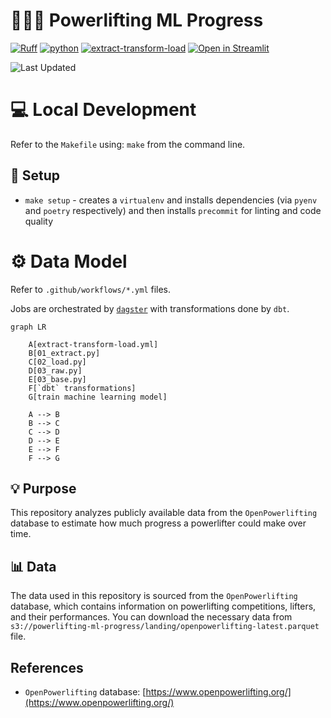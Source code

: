 # 💪🏋️‍♂️ Powerlifting ML Progress

[![Ruff](https://img.shields.io/endpoint?url=https://raw.githubusercontent.com/astral-sh/ruff/main/assets/badge/v2.json)](https://github.com/astral-sh/ruff)
[![python](https://img.shields.io/badge/Python-3.11-3776AB.svg?style=flat&logo=python&logoColor=white)](https://www.python.org)
[![extract-transform-load](https://github.com/namtonthat/powerlifting-ml-progress/actions/workflows/extract-transform-load.yml/badge.svg)](https://github.com/namtonthat/powerlifting-ml-progress/actions/workflows/extract-transform-load.yml)
[![Open in Streamlit](https://static.streamlit.io/badges/streamlit_badge_black_white.svg)](https://powerlifting.streamlit.app)

![Last Updated](https://img.shields.io/badge/Last%20Updated-2025--03--11-blue)
# :computer: Local Development

Refer to the `Makefile` using: `make` from the command line.
## :wrench: Setup
- `make setup` - creates a `virtualenv` and installs dependencies (via `pyenv` and `poetry` respectively) and then installs `precommit` for linting and code quality

# :gear: Data Model
Refer to `.github/workflows/*.yml` files.

Jobs are orchestrated by [`dagster`](https://github.com/dagster-io/dagster) with transformations done by `dbt`.

```mermaid
graph LR

    A[extract-transform-load.yml]
    B[01_extract.py]
    C[02_load.py]
    D[03_raw.py]
    E[03_base.py]
    F[`dbt` transformations]
    G[train machine learning model]

    A --> B
    B --> C
    C --> D
    D --> E
    E --> F
    F --> G
```

## 💡 Purpose

This repository analyzes publicly available data from the `OpenPowerlifting` database to estimate how much progress a powerlifter could make over time.

## 📊 Data

The data used in this repository is sourced from the `OpenPowerlifting` database, which contains information on powerlifting competitions, lifters, and their performances. You can download the necessary data from `s3://powerlifting-ml-progress/landing/openpowerlifting-latest.parquet` file.

##  References

- `OpenPowerlifting` database: [https://www.openpowerlifting.org/](https://www.openpowerlifting.org/)